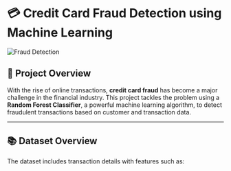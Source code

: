 # 💳 Credit Card Fraud Detection using Machine Learning

![Fraud Detection](images/fraud_detection_cover.png)

## 📌 Project Overview

With the rise of online transactions, **credit card fraud** has become a major challenge in the financial industry. This project tackles the problem using a **Random Forest Classifier**, a powerful machine learning algorithm, to detect fraudulent transactions based on customer and transaction data.

---

## 📚 Dataset Overview

The dataset includes transaction details with features such as:

